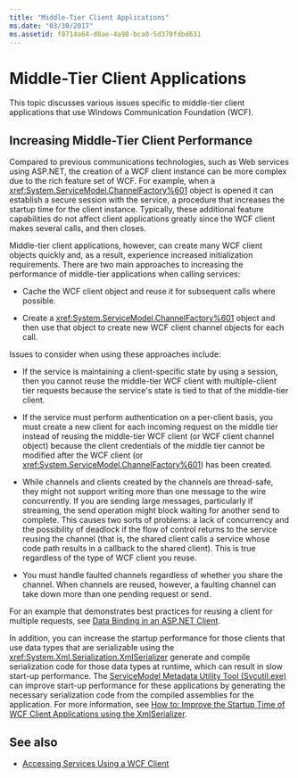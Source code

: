 ```yaml
---
title: "Middle-Tier Client Applications"
ms.date: "03/30/2017"
ms.assetid: f9714a64-d0ae-4a98-bca0-5d370fdbd631
---
```

# Middle-Tier Client Applications
This topic discusses various issues specific to middle-tier client applications that use Windows Communication Foundation (WCF).  
  
## Increasing Middle-Tier Client Performance  
 Compared to previous communications technologies, such as Web services using ASP.NET, the creation of a WCF client instance can be more complex due to the rich feature set of WCF. For example, when a <xref:System.ServiceModel.ChannelFactory%601> object is opened it can establish a secure session with the service, a procedure that increases the startup time for the client instance. Typically, these additional feature capabilities do not affect client applications greatly since the WCF client makes several calls, and then closes.  
  
 Middle-tier client applications, however, can create many WCF client objects quickly and, as a result, experience increased initialization requirements. There are two main approaches to increasing the performance of middle-tier applications when calling services:  
  
- Cache the WCF client object and reuse it for subsequent calls where possible.  
  
- Create a <xref:System.ServiceModel.ChannelFactory%601> object and then use that object to create new WCF client channel objects for each call.  
  
 Issues to consider when using these approaches include:  
  
- If the service is maintaining a client-specific state by using a session, then you cannot reuse the middle-tier WCF client with multiple-client tier requests because the service's state is tied to that of the middle-tier client.  
  
- If the service must perform authentication on a per-client basis, you must create a new client for each incoming request on the middle tier instead of reusing the middle-tier WCF client (or WCF client channel object) because the client credentials of the middle tier cannot be modified after the WCF client (or <xref:System.ServiceModel.ChannelFactory%601>) has been created.  
  
- While channels and clients created by the channels are thread-safe, they might not support writing more than one message to the wire concurrently. If you are sending large messages, particularly if streaming, the send operation might block waiting for another send to complete. This causes two sorts of problems: a lack of concurrency and the possibility of deadlock if the flow of control returns to the service reusing the channel (that is, the shared client calls a service whose code path results in a callback to the shared client). This is true regardless of the type of WCF client you reuse.  
  
- You must handle faulted channels regardless of whether you share the channel. When channels are reused, however, a faulting channel can take down more than one pending request or send.  
  
 For an example that demonstrates best practices for reusing a client for multiple requests, see [Data Binding in an ASP.NET Client](../../../../docs/framework/wcf/samples/data-binding-in-an-aspnet-client.md).  
  
 In addition, you can increase the startup performance for those clients that use data types that are serializable using the <xref:System.Xml.Serialization.XmlSerializer> generate and compile serialization code for those data types at runtime, which can result in slow start-up performance. The [ServiceModel Metadata Utility Tool (Svcutil.exe)](../../../../docs/framework/wcf/servicemodel-metadata-utility-tool-svcutil-exe.md) can improve start-up performance for these applications by generating the necessary serialization code from the compiled assemblies for the application. For more information, see [How to: Improve the Startup Time of WCF Client Applications using the XmlSerializer](../../../../docs/framework/wcf/feature-details/startup-time-of-wcf-client-applications-using-the-xmlserializer.md).  
  
## See also

- [Accessing Services Using a WCF Client](../../../../docs/framework/wcf/feature-details/accessing-services-using-a-client.md)
